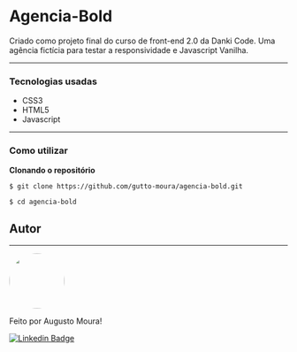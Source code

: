# Agencia-Bold
Criado como projeto final do curso de front-end 2.0 da Danki Code. Uma agência fictícia para testar a responsividade e Javascript Vanilha.

---
### Tecnologias usadas
* CSS3
* HTML5
* Javascript

---
### Como utilizar

**Clonando o repositório**

```
$ git clone https://github.com/gutto-moura/agencia-bold.git

$ cd agencia-bold
```

## Autor

---
<img style="border-radius: 50%;" src="https://avatars.githubusercontent.com/u/86565123?v=4" width="100px;" alt=""/>

<p>
Feito por Augusto Moura!
</p>


[![Linkedin Badge](https://img.shields.io/badge/-Augusto-blue?style=flat-square&align=center&logo=Linkedin&logoColor=white&link=https://www.linkedin.com/in/augusto-moura-5072b5181/)](https://www.linkedin.com/in/augusto-moura-5072b5181/)